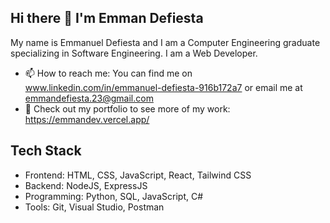 ## Hi there 👋 I'm Emman Defiesta

My name is Emmanuel Defiesta and I am a Computer Engineering graduate specializing in Software Engineering. I am a Web Developer. 

- 📫 How to reach me: You can find me on www.linkedin.com/in/emmanuel-defiesta-916b172a7 or email me at emmandefiesta.23@gmail.com
- 📄 Check out my portfolio to see more of my work: https://emmandev.vercel.app/

## Tech Stack
- Frontend: HTML, CSS, JavaScript, React, Tailwind CSS
- Backend: NodeJS, ExpressJS
- Programming: Python, SQL, JavaScript, C# 
- Tools: Git, Visual Studio, Postman
<!--
**dfstmmn/dfstmmn** is a ✨ _special_ ✨ repository because its `README.md` (this file) appears on your GitHub profile.

Here are some ideas to get you started:

- 🔭 I’m currently working on ...
- 🌱 I’m currently learning ...
- 👯 I’m looking to collaborate on ...
- 🤔 I’m looking for help with ...
- 💬 Ask me about ...
- 📫 How to reach me: ...
- 😄 Pronouns: ...
- ⚡ Fun fact: ...
-->
